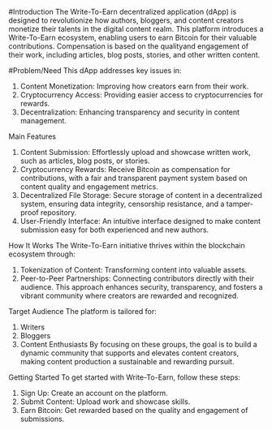 #Introduction
The Write-To-Earn decentralized application (dApp) is designed to revolutionize how authors, bloggers, and content creators monetize their talents in the digital content realm. This platform introduces 
a Write-To-Earn ecosystem, enabling users to earn Bitcoin for their valuable contributions. 
Compensation is based on the qualityand engagement of their work, including articles, blog posts, stories, and other written content.

#Problem/Need
This dApp addresses key issues in:

1. Content Monetization: Improving how creators earn from their work.
2. Cryptocurrency Access: Providing easier access to cryptocurrencies for rewards.
3. Decentralization: Enhancing transparency and security in content management.

Main Features
1. Content Submission: Effortlessly upload and showcase written work, such as articles, blog posts, or stories.
2. Cryptocurrency Rewards: Receive Bitcoin as compensation for contributions, with a fair and transparent payment system based on content quality and engagement metrics.
3. Decentralized File Storage: Secure storage of content in a decentralized system, ensuring data integrity, censorship resistance, and a tamper-proof repository.
4. User-Friendly Interface: An intuitive interface designed to make content submission easy for both experienced and new authors.

How It Works
The Write-To-Earn initiative thrives within the blockchain ecosystem through:

1. Tokenization of Content: Transforming content into valuable assets.
2. Peer-to-Peer Partnerships: Connecting contributors directly with their audience. This approach enhances security, transparency, and fosters a vibrant community where creators are rewarded and recognized.

Target Audience
The platform is tailored for:

1. Writers
2. Bloggers
3. Content Enthusiasts
By focusing on these groups, the goal is to build a dynamic community that supports and elevates content creators, making content production a sustainable and rewarding pursuit.

Getting Started
To get started with Write-To-Earn, follow these steps:

1. Sign Up: Create an account on the platform.
2. Submit Content: Upload work and showcase skills.
3. Earn Bitcoin: Get rewarded based on the quality and engagement of submissions.
